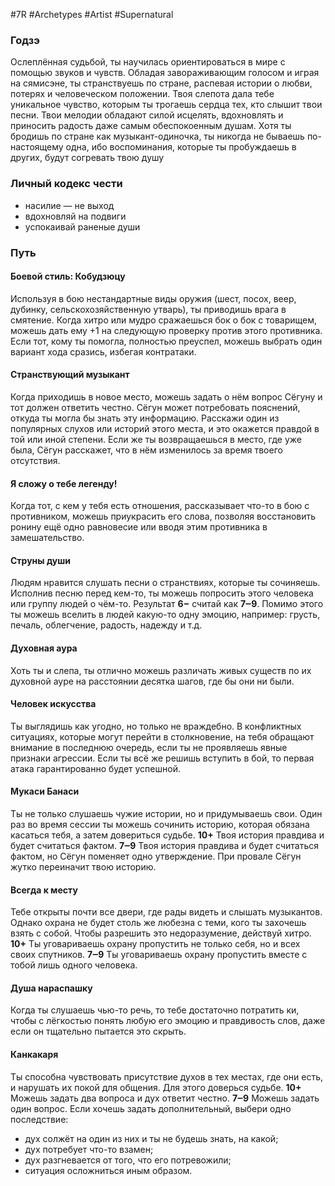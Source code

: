 #7R #Archetypes #Artist #Supernatural 

### Годзэ
Ослеплённая судьбой, ты научилась ориентироваться в мире с помощью звуков и чувств. Обладая завораживающим голосом и играя на сямисэне, ты странствуешь по стране, распевая истории о любви, потерях и человеческом положении. Твоя слепота дала тебе уникальное чувство, которым ты трогаешь сердца тех, кто слышит твои песни. Твои мелодии обладают силой исцелять, вдохновлять и приносить радость даже самым обеспокоенным душам. Хотя ты бродишь по стране как музыкант-одиночка, ты никогда не бываешь по-настоящему одна, ибо воспоминания, которые ты пробуждаешь в других, будут согревать твою душу

### Личный кодекс чести
* насилие — не выход
* вдохновляй на подвиги
* успокаивай раненые души

### Путь
#### Боевой стиль: Кобудзюцу
Используя в бою нестандартные виды оружия (шест, посох, веер, дубинку, сельскохозяйственную утварь), ты приводишь врага в смятение. Когда хитро или мудро сражаешься бок о бок с товарищем, можешь дать ему +1 на следующую проверку против этого противника. Если тот, кому ты помогла, полностью преуспел, можешь выбрать один вариант хода сразись, избегая контратаки. 

#### Странствующий музыкант 
Когда приходишь в новое место, можешь задать о нём вопрос Сёгуну и тот должен ответить честно. Сёгун может потребовать пояснений, откуда ты могла бы знать эту информацию. Расскажи один из популярных слухов или историй этого места, и это окажется правдой в той или иной степени. 
Если же ты возвращаешься в место, где уже была, Сёгун расскажет, что в нём изменилось за время твоего отсутствия. 

#### Я сложу о тебе легенду! 
Когда тот, с кем у тебя есть отношения, рассказывает что-то в бою с противником, можешь приукрасить его слова, позволяя восстановить ронину ещё одно равновесие или вводя этим противника в замешательство. 

#### Струны души 
Людям нравится слушать песни о странствиях, которые ты сочиняешь. Исполнив песню перед кем-то, ты можешь попросить этого человека или группу людей о чём-то. Результат **6−** считай как **7‒9**. Помимо этого ты можешь вселить в людей какую-то одну эмоцию, например: грусть, печаль, облегчение, радость, надежду и т.д.

#### Духовная аура 
Хоть ты и слепа, ты отлично можешь различать живых существ по их духовной ауре на расстоянии десятка шагов, где бы они ни были. 

#### Человек искусства 
Ты выглядишь как угодно, но только не враждебно. В конфликтных ситуациях, которые могут перейти в столкновение, на тебя обращают внимание в последнюю очередь, если ты не проявляешь явные признаки агрессии. Если ты всё же решишь вступить в бой, то первая атака гарантированно будет успешной. 

#### Мукаси Банаси 
Ты не только слушаешь чужие истории, но и придумываешь свои. Один раз во время сессии ты можешь сочинить историю, которая обязана касаться тебя, а затем довериться судьбе. 
**10+** Твоя история правдива и будет считаться фактом. 
**7‒9** Твоя история правдива и будет считаться фактом, но Сёгун поменяет одно утверждение. 
При провале Сёгун жутко переиначит твою историю. 

#### Всегда к месту 
Тебе открыты почти все двери, где рады видеть и слышать музыкантов. Однако охрана не будет столь же любезна с теми, кого ты захочешь взять с собой. Чтобы разрешить это недоразумение, действуй хитро. 
**10+** Ты уговариваешь охрану пропустить не только себя, но и всех своих спутников. 
**7‒9** Ты уговариваешь охрану пропустить вместе с тобой лишь одного человека. 

#### Душа нараспашку
Когда ты слушаешь чью-то речь, то тебе достаточно потратить ки, чтобы с лёгкостью понять любую его эмоцию и правдивость слов, даже если он тщательно пытается это скрыть. 

#### Канкакаря 
Ты способна чувствовать присутствие духов в тех местах, где они есть, и нарушать их покой для общения. Для этого доверься судьбе. 
**10+** Можешь задать два вопроса и дух ответит честно. 
**7‒9** Можешь задать один вопрос. Если хочешь задать дополнительный, выбери одно последствие:
- дух солжёт на один из них и ты не будешь знать, на какой;
- дух потребует что-то взамен;
- дух разгневается от того, что его потревожили;
- ситуация осложниться иным образом.
